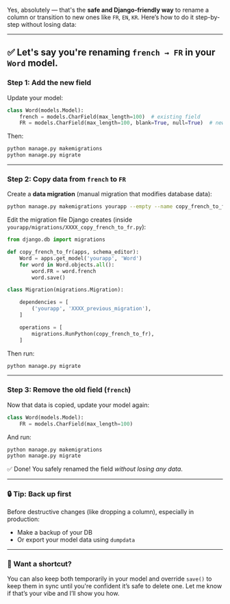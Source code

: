 Yes, absolutely — that's the **safe and Django-friendly way** to rename a column or transition to new ones like `FR`, `EN`, `KR`. Here’s how to do it step-by-step without losing data:

---

## ✅ Let's say you're renaming `french → FR` in your `Word` model.

### Step 1: Add the new field

Update your model:

```python
class Word(models.Model):
    french = models.CharField(max_length=100)  # existing field
    FR = models.CharField(max_length=100, blank=True, null=True)  # new field
```

Then:

```bash
python manage.py makemigrations
python manage.py migrate
```

---

### Step 2: Copy data from `french` to `FR`

Create a **data migration** (manual migration that modifies database data):

```bash
python manage.py makemigrations yourapp --empty --name copy_french_to_fr
```

Edit the migration file Django creates (inside `yourapp/migrations/XXXX_copy_french_to_fr.py`):

```python
from django.db import migrations

def copy_french_to_fr(apps, schema_editor):
    Word = apps.get_model('yourapp', 'Word')
    for word in Word.objects.all():
        word.FR = word.french
        word.save()

class Migration(migrations.Migration):

    dependencies = [
        ('yourapp', 'XXXX_previous_migration'),
    ]

    operations = [
        migrations.RunPython(copy_french_to_fr),
    ]
```

Then run:

```bash
python manage.py migrate
```

---

### Step 3: Remove the old field (`french`)

Now that data is copied, update your model again:

```python
class Word(models.Model):
    FR = models.CharField(max_length=100)
```

And run:

```bash
python manage.py makemigrations
python manage.py migrate
```

✅ Done! You safely renamed the field *without losing any data*.

---

### 🔒 Tip: Back up first

Before destructive changes (like dropping a column), especially in production:
- Make a backup of your DB
- Or export your model data using `dumpdata`

---

### 🚀 Want a shortcut?

You can also keep both temporarily in your model and override `save()` to keep them in sync until you're confident it’s safe to delete one. Let me know if that’s your vibe and I’ll show you how.